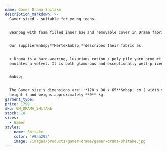 ```yaml
---
name: Gamer Drama Shitake
description_markdown: >-
  Gamer sized - suitable for young teens…


  Beanbag with foam filled inner bag and removable cover in Drama fabric.&nbsp;


  Our supplier&nbsp;**Hertex&nbsp;**describes their fabric as:


  > Drama is a hard-wearing, luxurious cotton / poly pile yarn product that
  emulates a velvet. It is both glamorous and exceptionally well-priced.


  &nbsp;


  The Gamer size's dimensions are: **120 x 90 x 65**&nbsp; cm ( width x depth x
  height ) and weighs approximately **9** kg.
garment_type:
price: 1799
sku: GM_DRAMA_SHITAKE
stock: 10
sizes:
  - Gamer
styles:
  - name: Shitake
    color: '#9aa293'
    image: /images/products/gamer-drama/gamer-drama-shitake.jpg
---
```

